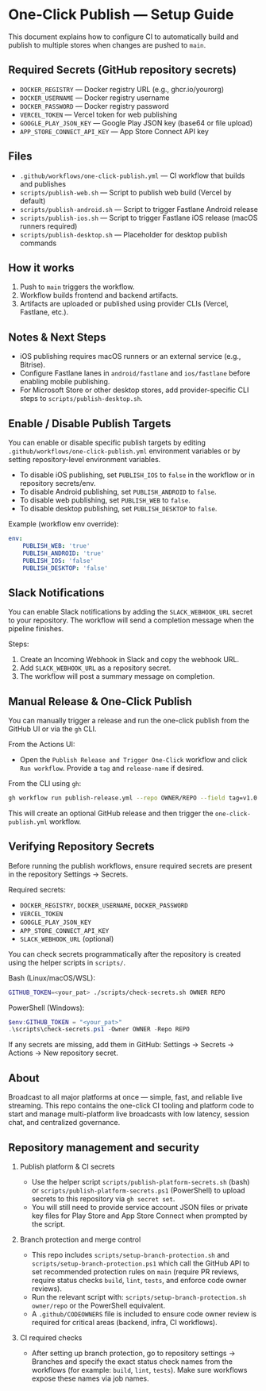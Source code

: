 # One-Click Publish — Setup Guide

This document explains how to configure CI to automatically build and publish to multiple stores when changes are pushed to `main`.

## Required Secrets (GitHub repository secrets)
- `DOCKER_REGISTRY` — Docker registry URL (e.g., ghcr.io/yourorg)
- `DOCKER_USERNAME` — Docker registry username
- `DOCKER_PASSWORD` — Docker registry password
- `VERCEL_TOKEN` — Vercel token for web publishing
- `GOOGLE_PLAY_JSON_KEY` — Google Play JSON key (base64 or file upload)
- `APP_STORE_CONNECT_API_KEY` — App Store Connect API key

## Files
- `.github/workflows/one-click-publish.yml` — CI workflow that builds and publishes
- `scripts/publish-web.sh` — Script to publish web build (Vercel by default)
- `scripts/publish-android.sh` — Script to trigger Fastlane Android release
- `scripts/publish-ios.sh` — Script to trigger Fastlane iOS release (macOS runners required)
- `scripts/publish-desktop.sh` — Placeholder for desktop publish commands

## How it works
1. Push to `main` triggers the workflow.
2. Workflow builds frontend and backend artifacts.
3. Artifacts are uploaded or published using provider CLIs (Vercel, Fastlane, etc.).

## Notes & Next Steps
- iOS publishing requires macOS runners or an external service (e.g., Bitrise).
- Configure Fastlane lanes in `android/fastlane` and `ios/fastlane` before enabling mobile publishing.
- For Microsoft Store or other desktop stores, add provider-specific CLI steps to `scripts/publish-desktop.sh`.

## Enable / Disable Publish Targets
You can enable or disable specific publish targets by editing `.github/workflows/one-click-publish.yml` environment variables or by setting repository-level environment variables.

- To disable iOS publishing, set `PUBLISH_IOS` to `false` in the workflow or in repository secrets/env.
- To disable Android publishing, set `PUBLISH_ANDROID` to `false`.
- To disable web publishing, set `PUBLISH_WEB` to `false`.
- To disable desktop publishing, set `PUBLISH_DESKTOP` to `false`.

Example (workflow env override):

```yaml
env:
	PUBLISH_WEB: 'true'
	PUBLISH_ANDROID: 'true'
	PUBLISH_IOS: 'false'
	PUBLISH_DESKTOP: 'false'
```

## Slack Notifications
You can enable Slack notifications by adding the `SLACK_WEBHOOK_URL` secret to your repository. The workflow will send a completion message when the pipeline finishes.

Steps:
1. Create an Incoming Webhook in Slack and copy the webhook URL.
2. Add `SLACK_WEBHOOK_URL` as a repository secret.
3. The workflow will post a summary message on completion.

## Manual Release & One-Click Publish
You can manually trigger a release and run the one-click publish from the GitHub UI or via the `gh` CLI.

From the Actions UI:
- Open the `Publish Release and Trigger One-Click` workflow and click `Run workflow`. Provide a `tag` and `release-name` if desired.

From the CLI using `gh`:

```bash
gh workflow run publish-release.yml --repo OWNER/REPO --field tag=v1.0.0 --field release-name="Release 1.0.0"
```

This will create an optional GitHub release and then trigger the `one-click-publish.yml` workflow.

## Verifying Repository Secrets
Before running the publish workflows, ensure required secrets are present in the repository Settings → Secrets.

Required secrets:
- `DOCKER_REGISTRY`, `DOCKER_USERNAME`, `DOCKER_PASSWORD`
- `VERCEL_TOKEN`
- `GOOGLE_PLAY_JSON_KEY`
- `APP_STORE_CONNECT_API_KEY`
- `SLACK_WEBHOOK_URL` (optional)

You can check secrets programmatically after the repository is created using the helper scripts in `scripts/`.

Bash (Linux/macOS/WSL):
```bash
GITHUB_TOKEN=<your_pat> ./scripts/check-secrets.sh OWNER REPO
```

PowerShell (Windows):
```powershell
$env:GITHUB_TOKEN = "<your_pat>"
.\scripts\check-secrets.ps1 -Owner OWNER -Repo REPO
```

If any secrets are missing, add them in GitHub: Settings → Secrets → Actions → New repository secret.

About
-----

Broadcast to all major platforms at once — simple, fast, and reliable live streaming. This repo contains the one-click CI tooling and platform code to start and manage multi-platform live broadcasts with low latency, session chat, and centralized governance.

## Repository management and security

1. Publish platform & CI secrets
	- Use the helper script `scripts/publish-platform-secrets.sh` (bash) or `scripts/publish-platform-secrets.ps1` (PowerShell) to upload secrets to this repository via `gh secret set`.
	- You will still need to provide service account JSON files or private key files for Play Store and App Store Connect when prompted by the script.

2. Branch protection and merge control
	- This repo includes `scripts/setup-branch-protection.sh` and `scripts/setup-branch-protection.ps1` which call the GitHub API to set recommended protection rules on `main` (require PR reviews, require status checks `build`, `lint`, `tests`, and enforce code owner reviews).
	- Run the relevant script with: `scripts/setup-branch-protection.sh owner/repo` or the PowerShell equivalent.
	- A `.github/CODEOWNERS` file is included to ensure code owner review is required for critical areas (backend, infra, CI workflows).

3. CI required checks
	- After setting up branch protection, go to repository settings -> Branches and specify the exact status check names from the workflows (for example: `build`, `lint`, `tests`). Make sure workflows expose these names via job names.

